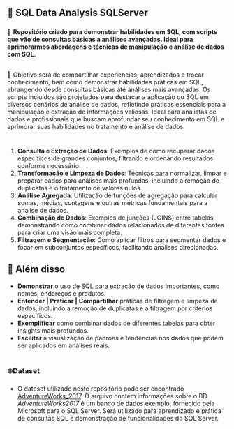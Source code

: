   ## :construction: SQL Data Analysis SQLServer
###
:radio_button: **Repositório criado para demonstrar habilidades em SQL, com scripts que vão de consultas básicas a análises avançadas. Ideal para aprimorarmos abordagens e técnicas de manipulação e análise de dados com SQL.**
##
🎯 Objetivo será de compartilhar experiencias, aprendizados e trocar conhecimento, bem como demonstrar habilidades práticas em SQL, abrangendo desde consultas básicas até análises mais avançadas. Os scripts incluídos são projetados para destacar a aplicação do SQL em diversos cenários de análise de dados, refletindo práticas essenciais para a manipulação e extração de informações valiosas. Ideal para analistas de dados e profissionais que buscam aprofundar seu conhecimento em SQL e aprimorar suas habilidades no tratamento e análise de dados.
#
1. **Consulta e Extração de Dados**: Exemplos de como recuperar dados específicos de grandes conjuntos, filtrando e ordenando resultados conforme necessário.
2. **Transformação e Limpeza de Dados**: Técnicas para normalizar, limpar e preparar dados para análises mais profundas, incluindo a remoção de duplicatas e o tratamento de valores nulos.
3. **Análise Agregada**: Utilização de funções de agregação para calcular somas, médias, contagens e outras métricas fundamentais para a análise de dados.
4. **Combinação de Dados**: Exemplos de junções (JOINS) entre tabelas, demonstrando como combinar dados relacionados de diferentes fontes para criar uma visão mais completa.
5. **Filtragem e Segmentação**: Como aplicar filtros para segmentar dados e focar em subconjuntos específicos, facilitando análises direcionadas.
 ##
## :checkered_flag: Além disso

- **Demonstrar** o uso de SQL para extração de dados importantes, como nomes, endereços e produtos.
- **Entender | Praticar | Compartilhar** práticas de filtragem e limpeza de dados, incluindo a remoção de duplicatas e a filtragem por critérios específicos.
- **Exemplificar** como combinar dados de diferentes tabelas para obter insights mais profundos.
- **Facilitar** a visualização de padrões e tendências nos dados que podem ser aplicados em análises reais.
  

            
 #
 ### :snowflake:Dataset
 - O dataset utilizado neste repositório pode ser encontrado [AdventureWorks_2017](https://learn.microsoft.com/pt-br/sql/samples/adventureworks-install-configure?view=sql-server-ver15&tabs=ssms). O arquivo contém informações sobre o BD *AdventureWorks2017* é um banco de dados exemplo, fornecido pela Microsoft para o SQL Server. Será utilizado para aprendizado e prática de consultas SQL e demonstração de funcionalidades do SQL Server.

